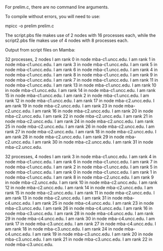 For prelim.c, there are no command line arguments.

To compile without errors, you will need to use:

mpicc -o prelim prelim.c

The script.pbs file makes use of 2 nodes with 16 processes each, while the script2.pbs file makes use of 4 nodes with 8 processes each.

Output from script files on Mamba:

32 processes, 2 nodes
I am rank 0 in node mba-c1.uncc.edu.
I am rank 1 in node mba-c1.uncc.edu.
I am rank 3 in node mba-c1.uncc.edu.
I am rank 5 in node mba-c1.uncc.edu.
I am rank 6 in node mba-c1.uncc.edu.
I am rank 4 in node mba-c1.uncc.edu.
I am rank 8 in node mba-c1.uncc.edu.
I am rank 9 in node mba-c1.uncc.edu.
I am rank 7 in node mba-c1.uncc.edu.
I am rank 11 in node mba-c1.uncc.edu.
I am rank 13 in node mba-c1.uncc.edu.
I am rank 10 in node mba-c1.uncc.edu.
I am rank 14 in node mba-c1.uncc.edu.
I am rank 15 in node mba-c1.uncc.edu.
I am rank 2 in node mba-c1.uncc.edu.
I am rank 12 in node mba-c1.uncc.edu.
I am rank 17 in node mba-c2.uncc.edu.
I am rank 19 in node mba-c2.uncc.edu.
I am rank 23 in node mba-c2.uncc.edu.
I am rank 16 in node mba-c2.uncc.edu.
I am rank 20 in node mba-c2.uncc.edu.
I am rank 22 in node mba-c2.uncc.edu.
I am rank 21 in node mba-c2.uncc.edu.
I am rank 24 in node mba-c2.uncc.edu.
I am rank 25 in node mba-c2.uncc.edu.
I am rank 26 in node mba-c2.uncc.edu.
I am rank 27 in node mba-c2.uncc.edu.
I am rank 18 in node mba-c2.uncc.edu.
I am rank 28 in node mba-c2.uncc.edu.
I am rank 29 in node mba-c2.uncc.edu.
I am rank 30 in node mba-c2.uncc.edu.
I am rank 31 in node mba-c2.uncc.edu.

32 processes, 4 nodes
I am rank 3 in node mba-c1.uncc.edu.
I am rank 4 in node mba-c1.uncc.edu.
I am rank 6 in node mba-c1.uncc.edu.
I am rank 7 in node mba-c1.uncc.edu.
I am rank 2 in node mba-c1.uncc.edu.
I am rank 5 in node mba-c1.uncc.edu.
I am rank 0 in node mba-c1.uncc.edu.
I am rank 1 in node mba-c1.uncc.edu.
I am rank 8 in node mba-c2.uncc.edu.
I am rank 9 in node mba-c2.uncc.edu.
I am rank 10 in node mba-c2.uncc.edu.
I am rank 12 in node mba-c2.uncc.edu.
I am rank 14 in node mba-c2.uncc.edu.
I am rank 15 in node mba-c2.uncc.edu.
I am rank 11 in node mba-c2.uncc.edu.
I am rank 13 in node mba-c2.uncc.edu.
I am rank 31 in node mba-c4.uncc.edu.
I am rank 25 in node mba-c4.uncc.edu.
I am rank 23 in node mba-c3.uncc.edu.
I am rank 26 in node mba-c4.uncc.edu.
I am rank 16 in node mba-c3.uncc.edu.
I am rank 28 in node mba-c4.uncc.edu.
I am rank 29 in node mba-c4.uncc.edu.
I am rank 30 in node mba-c4.uncc.edu.
I am rank 17 in node mba-c3.uncc.edu.
I am rank 27 in node mba-c4.uncc.edu.
I am rank 18 in node mba-c3.uncc.edu.
I am rank 24 in node mba-c4.uncc.edu.
I am rank 19 in node mba-c3.uncc.edu.
I am rank 20 in node mba-c3.uncc.edu.
I am rank 21 in node mba-c3.uncc.edu.
I am rank 22 in node mba-c3.uncc.edu.